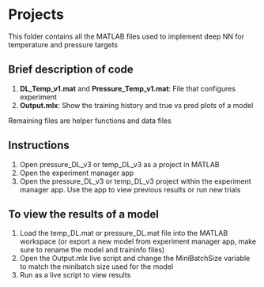 # Projects
This folder contains all the MATLAB files used to implement deep NN for temperature and pressure targets

## Brief description of code
1. **DL_Temp_v1.mat** and **Pressure_Temp_v1.mat**: File that configures experiment
2. **Output.mlx**: Show the training history and true vs pred plots of a model

Remaining files are helper functions and data files

## Instructions
1. Open pressure_DL_v3 or temp_DL_v3 as a project in MATLAB
2. Open the experiment manager app
3. Open the pressure_DL_v3 or temp_DL_v3 project within the experiment manager app. Use the app to view previous results or run new trials
## To view the results of a model
1. Load the temp_DL.mat or pressure_DL.mat file into the MATLAB workspace (or export a new model from experiment manager app, make sure to rename the model and traininfo files)
2. Open the Output.mlx live script and change the MiniBatchSize variable to match the minibatch size used for the model
3. Run as a live script to view results
